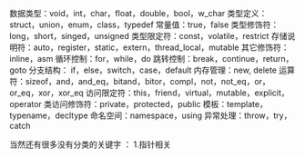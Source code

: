 数据类型：void，int，char，float，double，bool，w_char
类型定义：struct，union，enum，class，typedef
常量值：true，false
类型修饰符：long，short，singed，unsigned
类型限定符：const，volatile，restrict
存储说明符：auto，register，static，extern，thread_local，mutable
其它修饰符：inline，asm
循环控制：for，while，do
跳转控制：break，continue，return，goto
分支结构： if，else，switch，case，default
内存管理：new, delete
运算符：sizeof，and，and_eq，bitand，bitor，compl，not，not_eq，or，or_eq，xor，xor_eq
访问限定符：this，friend，virtual，mutable，explicit，operator
类访问修饰符：private，protected，public
模板：template，typename，decltype
命名空间：namespace，using
异常处理：throw，try，catch


当然还有很多没有分类的关键字 ：
1.指针相关
